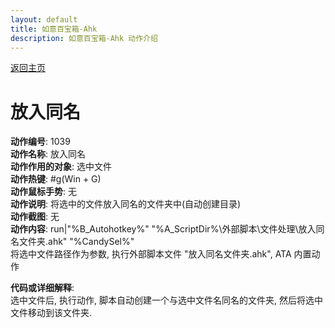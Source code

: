 ```yaml
---
layout: default
title: 如意百宝箱-Ahk
description: 如意百宝箱-Ahk 动作介绍
---
```

<link rel="stylesheet" href="../actions/css/atom-one-light.min.css">
<script src="../actions/js/highlight.min.js"></script>
<script>hljs.highlightAll();</script>

[返回主页](../index.md)

# [](#header-2) 放入同名

**动作编号**: 1039  
**动作名称**: 放入同名  
**动作作用的对象**: 选中文件  
**动作热键**: #g(Win + G)  
**动作鼠标手势**: 无  
**动作说明**: 将选中的文件放入同名的文件夹中(自动创建目录)  
**动作截图**: 无  
**动作内容**: run|"%B_Autohotkey%" "%A_ScriptDir%\外部脚本\文件处理\放入同名文件夹.ahk" "%CandySel%"  
将选中文件路径作为参数, 执行外部脚本文件 "放入同名文件夹.ahk", ATA 内置动作  

**代码或详细解释**:  
选中文件后, 执行动作, 脚本自动创建一个与选中文件名同名的文件夹, 然后将选中文件移动到该文件夹.  